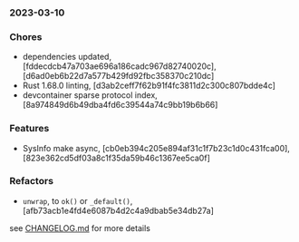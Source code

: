 ### 2023-03-10

### Chores
+ dependencies updated, [fddecdcb47a703ae696a186cadc967d82740020c], [d6ad0eb6b22d7a577b429fd92fbc358370c210dc]
+ Rust 1.68.0 linting, [d3ab2ceff7f62b91f4fc3811d2c300c807bdde4c]
+ devcontainer sparse protocol index, [8a974849d6b49dba4fd6c39544a74c9bb19b6b66]

### Features
+ SysInfo make async, [cb0eb394c205e894af31c1f7b23c1d0c431fca00], [823e362cd5df03a8c1f35da59b46c1367ee5ca0f]

### Refactors
+ `unwrap`, to `ok()` or `_default()`, [afb73acb1e4fd4e6087b4d2c4a9dbab5e34db27a]

see <a href='https://github.com/mrjackwills/staticpi_backend/blob/main/CHANGELOG.md'>CHANGELOG.md</a> for more details
